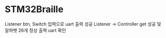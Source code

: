 # STM32Braille

Listener btn, Switch 입력으로 uart 출력 성공
Listener -> Controller get 성공 및 알파벳 26개 정상 출력 uart 확인 
